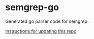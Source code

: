 # semgrep-go

Generated go parser code for semgrep.

[Instructions for updating this repo](https://github.com/returntocorp/ocaml-tree-sitter/blob/main/doc/release.md)
